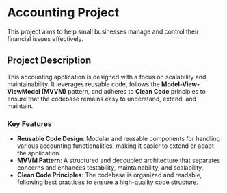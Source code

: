 # Accounting Project

This project aims to help small businesses manage and control their financial issues effectively.

## Project Description

This accounting application is designed with a focus on scalability and maintainability. It leverages reusable code, follows the **Model-View-ViewModel (MVVM)** pattern, and adheres to 
**Clean Code** principles to ensure that the codebase remains easy to understand, extend, and maintain.

### Key Features
- **Reusable Code Design**: Modular and reusable components for handling various accounting functionalities, making it easier to extend or adapt the application.
- **MVVM Pattern**: A structured and decoupled architecture that separates concerns and enhances testability, maintainability, and scalability.
- **Clean Code Principles**: The codebase is organized and readable, following best practices to ensure a high-quality code structure.
